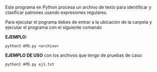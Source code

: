 Este programa en Python procesa un archivo de texto para identificar y clasificar patrones usando expresiones regulares.

Para ejecutar el pograma debes de entrar a la ubicación de la carpeta y ejecutar el programa con el siguiente comando 

**EJEMPLO:**

```
python3 APD.py <archivo>
```

**EJEMPLO DE USO** con los archivos que tengo de pruebas de caso:

```
python3 APD.py ej1.txt
```

